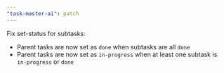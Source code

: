 ```yaml
---
"task-master-ai": patch
---
```


Fix set-status for subtasks:

- Parent tasks are now set as `done` when subtasks are all `done`
- Parent tasks are now set as `in-progress` when at least one subtask is `in-progress` or `done`
